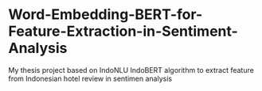 # Word-Embedding-BERT-for-Feature-Extraction-in-Sentiment-Analysis
My thesis project based on IndoNLU IndoBERT algorithm to extract feature from Indonesian hotel review in sentimen analysis
